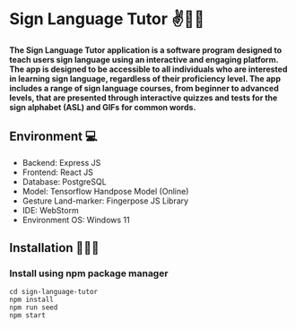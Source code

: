 # Sign Language Tutor ✌️🖖🤘

**The Sign Language Tutor application is a software program designed to teach users sign language using an interactive and engaging platform. The app is designed to be accessible to all individuals who are interested in learning sign language, regardless of their proficiency level. The app includes a range of sign language courses, from beginner to advanced levels, that are presented through interactive quizzes and tests for the sign alphabet (ASL) and GIFs for common words.**

## Environment 💻
- Backend: Express JS
- Frontend: React JS
- Database: PostgreSQL
- Model: Tensorflow Handpose Model (Online)
- Gesture Land-marker: Fingerpose JS Library
- IDE: WebStorm
- Environment OS: Windows 11

## Installation 👨🏾‍💻

### Install using npm package manager

```
cd sign-language-tutor
npm install
npm run seed
npm start
```
